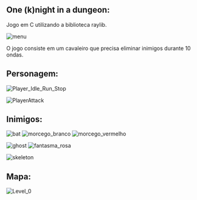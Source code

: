 
## One (k)night in a dungeon:
Jogo em C utilizando a biblioteca raylib.

![menu](https://user-images.githubusercontent.com/102665384/168484645-73006021-5c47-4a27-9951-de937035c348.png)

O jogo consiste em um cavaleiro que precisa eliminar inimigos durante 10 ondas.


## Personagem:

![Player_Idle_Run_Stop](https://user-images.githubusercontent.com/102665384/168484749-7b6b650b-d0c0-4897-8706-91f129dcc0fb.png)

![PlayerAttack](https://user-images.githubusercontent.com/102665384/168484756-d3f43316-e5c3-4751-883c-b4eca69e0d8d.png)

## Inimigos:

![bat](https://user-images.githubusercontent.com/102665384/168484763-2fcca978-ce90-405a-976a-736982d7ad52.png)
  ![morcego_branco](https://user-images.githubusercontent.com/102665384/168484814-1a171391-89d4-4623-963e-531409bbafbc.PNG)
  ![morcego_vermelho](https://user-images.githubusercontent.com/102665384/168484817-c354e013-105b-451e-bfc8-a3ccefd75027.PNG)

![ghost](https://user-images.githubusercontent.com/102665384/168484775-c5be66e6-2ef7-432f-8837-0880f6e5630f.png)
  ![fantasma_rosa](https://user-images.githubusercontent.com/102665384/168484824-b04c4d18-ad65-49ab-be96-14361ed67cfd.PNG)

![skeleton](https://user-images.githubusercontent.com/102665384/168484786-1275e430-3691-4737-9f12-89eecb18b06f.png)

## Mapa:

![Level_0](https://user-images.githubusercontent.com/102665384/168484859-4bef698e-f1f1-4042-bac5-ba1d134694c6.png)
